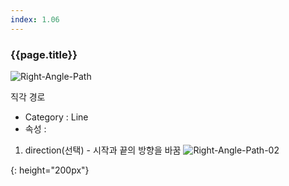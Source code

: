 ```yaml
---
index: 1.06
---
```

### {{page.title}}
![Right-Angle-Path][Right-Angle-Path-01]

직각 경로

- Category : Line
- 속성 :
1. direction(선택) - 시작과 끝의 방향을 바꿈
![Right-Angle-Path-02][Right-Angle-Path-02]


[Right-Angle-Path-01]: {{site.baseurl}}/assets/components/right-angle-path-01.png
{: height="200px"}

[Right-Angle-Path-02]: {{site.baseurl}}/assets/components/right-angle-path-02.png
